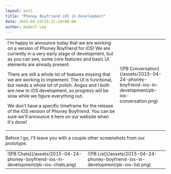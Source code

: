 ```yaml
---
layout: post
title: "Phoney Boyfriend iOS in Development"
date: 2015-04-24T15:21:24+08:00
author: Hubert Lee
---
```

<table style="table-layout: fixed; width: 100%;">
<tr>
<td markdown="1" style="vertical-align:top;width:70%">
I'm happy to announce today that we are working on a version of Phoney Boyfriend
for iOS! We are currently in a very early stage of development, but as you can
see, some core features and basic UI elements are already present.

There are still a whole lot of features missing that we are working to
implement. The UI is functional, but needs a whole lot of polish. Angus and I
both are new to iOS development, so progress will be slow while we figure
everything out.

We don't have a specific timeframe for the release of the iOS version of Phoney
Boyfriend. You can be sure we'll announce it here on our website when it's done!
</td>
<td markdown="1" style="width:30%">
![PB Conversation](/assets/2015-04-24-phoney-boyfriend-ios-in-development/pb-ios-conversation.png)
</td>
</tr>
</table>

<!--more-->

Before I go, I'll leave you with a couple other screenshots from our prototype.

<table style="table-layout: fixed; width: 100%;">
<tr>
<td markdown="1" style="width:30%">
![PB Chats](/assets/2015-04-24-phoney-boyfriend-ios-in-development/pb-ios-chats.png)
</td>
<td markdown="1" style="width:30%">
![PB List](/assets/2015-04-24-phoney-boyfriend-ios-in-development/pb-ios-list.png)
</td>
</tr>
</table>
